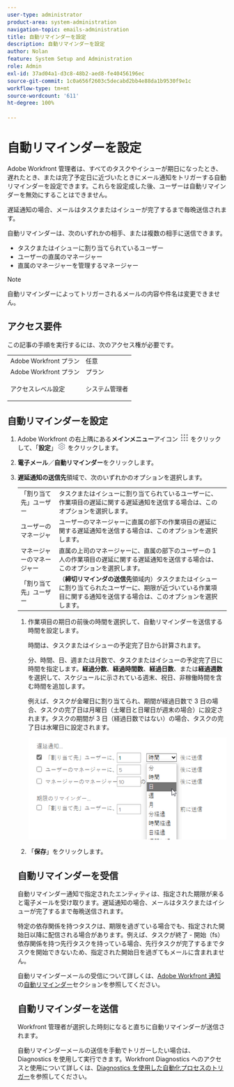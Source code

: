 ```yaml
---
user-type: administrator
product-area: system-administration
navigation-topic: emails-administration
title: 自動リマインダーを設定
description: 自動リマインダーを設定
author: Nolan
feature: System Setup and Administration
role: Admin
exl-id: 37ad04a1-d3c8-48b2-aed8-fe40456196ec
source-git-commit: 1c0a656f2603c5decabd2bb4e88da1b9530f9e1c
workflow-type: tm+mt
source-wordcount: '611'
ht-degree: 100%

---
```


# 自動リマインダーを設定

<!--DON'T DELETE, DRAFT OR HIDE THIS ARTICLE. IT IS LINKED TO THE PRODUCT, THROUGH THE CONTEXT SENSITIVE HELP LINKS.-->

Adobe Workfront 管理者は、すべてのタスクやイシューが期日になったとき、遅れたとき、または完了予定日に近づいたときにメール通知をトリガーする自動リマインダーを設定できます。これらを設定成した後、ユーザーは自動リマインダーを無効にすることはできません。

遅延通知の場合、メールはタスクまたはイシューが完了するまで毎晩送信されます。

自動リマインダーは、次のいずれかの相手、または複数の相手に送信できます。

* タスクまたはイシューに割り当てられているユーザー
* ユーザーの直属のマネージャー
* 直属のマネージャーを管理するマネージャー

>[!NOTE]
>
>自動リマインダーによってトリガーされるメールの内容や件名は変更できません。

## アクセス要件

この記事の手順を実行するには、次のアクセス権が必要です。

<table style="table-layout:auto"> 
 <col> 
 <col> 
 <tbody> 
  <tr> 
   <td role="rowheader">Adobe Workfront プラン</td> 
   <td>任意</td> 
  </tr> 
  <tr> 
   <td role="rowheader">Adobe Workfront プラン</td> 
   <td>プラン</td> 
  </tr> 
  <tr> 
   <td role="rowheader">アクセスレベル設定</td> 
   <td> <p>システム管理者</p> </td> 
  </tr> 
 </tbody> 
</table>

## 自動リマインダーを設定

1. Adobe Workfront の右上隅にある&#x200B;**メインメニュー**&#x200B;アイコン ![](assets/main-menu-icon.png) をクリックして、「**設定**」![](assets/gear-icon-settings.png) をクリックします。

1. **電子メール**／**自動リマインダー**&#x200B;をクリックします。

1. **遅延通知の送信先**&#x200B;領域で、次のいずれかのオプションを選択します。

   <table>
    <tr>
        <td>「割り当て先」ユーザー</td>
        <td>タスクまたはイシューに割り当てられているユーザーに、作業項目の遅延に関する遅延通知を送信する場合は、このオプションを選択します。</td>
        <td></td>
    </tr>
    <tr>
        <td>ユーザーのマネージャ</td>
        <td>ユーザーのマネージャーに直属の部下の作業項目の遅延に関する遅延通知を送信する場合は、このオプションを選択します。</td>
        <td></td>
    </tr>
    <tr>
        <td>マネージャーのマネージャー</td>
        <td>直属の上司のマネージャーに、直属の部下のユーザーの 1 人の作業項目の遅延に関する遅延通知を送信する場合は、このオプションを選択します。</td>
        <td></td>
    </tr>
    <tr>
        <td>「割り当て先」ユーザー</td>
        <td>（<b>締切リマインダの送信先</b>領域内）タスクまたはイシューに割り当てられたユーザーに、期限が近づいている作業項目に関する通知を送信する場合は、このオプションを選択します。</td>
        <td></td>
    </tr>
</table>

1. 作業項目の期日の前後の時間を選択して、自動リマインダーを送信する時間を設定します。

   時間は、タスクまたはイシューの予定完了日から計算されます。

   分、時間、日、週または月数で、タスクまたはイシューの予定完了日に時間を指定します。**経過分数**、**経過時間数**、**経過日数**、または&#x200B;**経過週数**&#x200B;を選択して、スケジュールに示されている週末、祝日、非稼働時間を含む時間を追加します。

   例えば、タスクが金曜日に割り当てられ、期間が経過日数で 3 日の場合、タスクの完了日は月曜日（土曜日と日曜日が週末の場合）に設定されます。タスクの期間が 3 日（経過日数ではない）の場合、タスクの完了日は水曜日に設定されます。

   ![](assets/time-increments-for-automatic-reminder.png)

1. 「**保存**」をクリックします。

## 自動リマインダーを受信

自動リマインダー通知で指定されたエンティティは、指定された期限が来ると電子メールを受け取ります。遅延通知の場合、メールはタスクまたはイシューが完了するまで毎晩送信されます。

特定の依存関係を持つタスクは、期限を過ぎている場合でも、指定された開始日以降に配信される場合があります。例えば、タスクが終了 - 開始（fs）依存関係を持つ先行タスクを持っている場合、先行タスクが完了するまでタスクを開始できないため、指定された開始日を過ぎてもメールに含まれません。

自動リマインダーメールの受信について詳しくは、[Adobe Workfront 通知](../../../workfront-basics/using-notifications/wf-notifications.md)の[自動リマインダー](../../../workfront-basics/using-notifications/wf-notifications.md#automatic-reminders)セクションを参照してください。

## 自動リマインダーを送信

Workfront 管理者が選択した時刻になると直ちに自動リマインダーが送信されます。

自動リマインダーメールの送信を手動でトリガーしたい場合は、Diagnostics を使用して実行できます。Workfront Diagnostics へのアクセスと使用について詳しくは、[Diagnostics を使用した自動化プロセスのトリガー](../../../administration-and-setup/manage-workfront/run-diagnostics/use-diagnostics-to-trigger-automated-processes.md)を参照してください。
